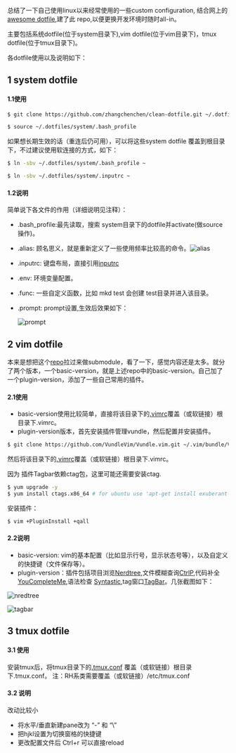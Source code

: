 总结了一下自己使用linux以来经常使用的一些custom configuration, 结合网上的[awesome dotfile](https://github.com/webpro/awesome-dotfiles),建了此 repo,以便更换开发环境时随时all-in。

主要包括系统dotfile(位于system目录下),vim dotfile(位于vim目录下)，tmux dotfile(位于tmux目录下)。

各dotfile使用以及说明如下：

## 1 system dotfile

#### 1.1使用

```bash
$ git clone https://github.com/zhangchenchen/clean-dotfile.git ~/.dotfiles

$ source ~/.dotfiles/system/.bash_profile
```

如果想长期生效的话（重连后仍可用），可以将这些system dotfile 覆盖到根目录下，不过建议使用软连接的方式，如下：

```bash
$ ln -sbv ~/.dotfiles/system/.bash_profile ~

$ ln -sbv ~/.dotfiles/system/.inputrc ~
```

#### 1.2说明

简单说下各文件的作用（详细说明见注释）：

- .bash_profile:最先读取，搜索 system目录下的dotfile并activate(做source操作)。
- .alias: 顾名思义，就是重新定义了一些使用频率比较高的命令。![alias](http://7xrnwq.com1.z0.glb.clouddn.com/2017-06-08alias.png)
- .inputrc: 键盘布局，直接引用[inputrc](https://github.com/webpro/dotfiles/blob/master/runcom/.inputrc)
- .env: 环境变量配置。
- .func: 一些自定义函数，比如 mkd test 会创建 test目录并进入该目录。
- .prompt: prompt设置,生效后效果如下：

   ![prompt](http://7xrnwq.com1.z0.glb.clouddn.com/2016-06-08prompt1.png)


## 2 vim dotfile

本来是想把这个[repo](https://github.com/amix/vimrc)拉过来做submodule，看了一下，感觉内容还是太多。就分了两个版本，一个basic-version，就是上述repo中的basic-version。自己加了一个plugin-version，添加了一些自己常用的插件。

#### 2.1使用

- basic-version使用比较简单，直接将该目录下的[.vimrc](https://github.com/zhangchenchen/clean-dotfile/blob/master/vim/basic-version/.vimrc)覆盖（或软链接）根目录下.vimrc。
- plugin-version版本，首先安装插件管理vundle，然后配置并安装插件。

```bash
$ git clone https://github.com/VundleVim/Vundle.vim.git ~/.vim/bundle/Vundle.vim
```

然后将该目录下的[.vimrc](https://github.com/zhangchenchen/clean-dotfile/blob/master/vim/plugin-version/.vimrc)覆盖（或软链接）根目录下.vimrc。

因为 插件Tagbar依赖ctag包，这里可能还需要安装ctag.

```bash
$ yum upgrade -y 
$ yum install ctags.x86_64 # for ubuntu use 'apt-get install exuberant-ctags'
```

安装插件：

```bash
$ vim +PluginInstall +qall
```


#### 2.2说明

- basic-version: vim的基本配置（比如显示行号，显示状态号等），以及自定义的快捷键（文件保存等）。
- plugin-version：插件包括项目浏览[Nerdtree](https://github.com/scrooloose/nerdtree),文件模糊查询[CtrlP](https://github.com/kien/ctrlp.vim),代码补全 [YouCompleteMe](https://github.com/Valloric/YouCompleteMe),语法检查 [Syntastic](https://github.com/vim-syntastic/syntastic),tag窗口[TagBar](https://github.com/majutsushi/tagbar)。几张截图如下：


![nredtree](http://7xrnwq.com1.z0.glb.clouddn.com/2017-06-08nerdtree.png)

![tagbar](http://7xrnwq.com1.z0.glb.clouddn.com/2017-06-08tagbar.png)


## 3 tmux dotfile

#### 3.1 使用

安装tmux后，将tmux目录下的[.tmux.conf](https://github.com/zhangchenchen/clean-dotfile/blob/master/tmux/tmux.conf) 覆盖（或软链接）根目录下.tmux.conf。
注：RH系类需要覆盖（或软链接）/etc/tmux.conf


#### 3.2 说明

改动比较小

- 将水平/垂直新建pane改为 “-” 和 “\”
- 把hjkl设置为切换窗格的快捷键
- 更改配置文件后 Ctrl+r 可以直接reload